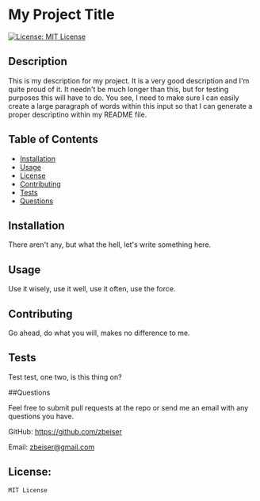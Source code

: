 # My Project Title

  [![License: MIT License](https://img.shields.io/badge/License-MIT-yellow.svg)](https://opensource.org/licenses/MIT)

  ## Description
  
  This is my description for my project. It is a very good description and I'm quite proud of it. It needn't be much longer than this, but for testing purposes this will have to do. You see, I need to make sure I can easily create a large paragraph of words within this input so that I can generate a proper descriptino within my README file.

  ## Table of Contents

  - [Installation](#installation)
  - [Usage](#usage)
  - [License](#license)
  - [Contributing](#contributing)
  - [Tests](#tests)
  - [Questions](#questions)

  ## Installation

  There aren't any, but what the hell, let's write something here.

  ## Usage

  Use it wisely, use it well, use it often, use the force.

  ## Contributing

  Go ahead, do what you will, makes no difference to me.

  ## Tests

  Test test, one two, is this thing on?

  ##Questions

  Feel free to submit pull requests at the repo or send me an email with any questions you have.

  GitHub: https://github.com/zbeiser

  Email: zbeiser@gmail.com

  ## License:
    
    MIT License
    
